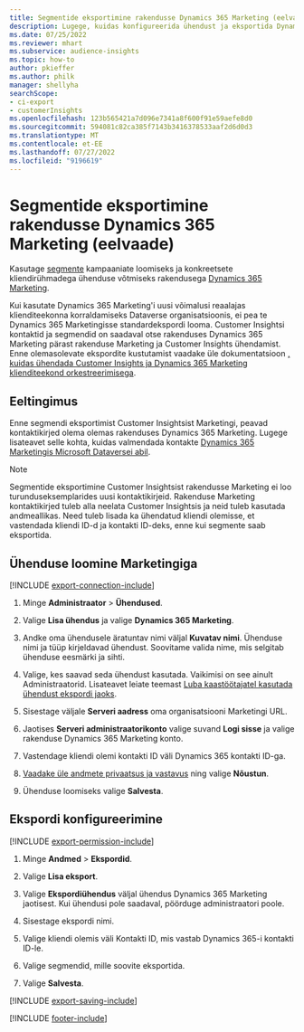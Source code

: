 ```yaml
---
title: Segmentide eksportimine rakendusse Dynamics 365 Marketing (eelvaade)
description: Lugege, kuidas konfigureerida ühendust ja eksportida Dynamics 365 Marketing.
ms.date: 07/25/2022
ms.reviewer: mhart
ms.subservice: audience-insights
ms.topic: how-to
author: pkieffer
ms.author: philk
manager: shellyha
searchScope:
- ci-export
- customerInsights
ms.openlocfilehash: 123b565421a7d096e7341a8f600f91e59aefe8d0
ms.sourcegitcommit: 594081c82ca385f7143b3416378533aaf2d6d0d3
ms.translationtype: MT
ms.contentlocale: et-EE
ms.lasthandoff: 07/27/2022
ms.locfileid: "9196619"
---
```

# <a name="export-segments-to-dynamics-365-marketing-preview"></a>Segmentide eksportimine rakendusse Dynamics 365 Marketing (eelvaade)

Kasutage [segmente](segments.md) kampaaniate loomiseks ja konkreetsete kliendirühmadega ühenduse võtmiseks rakendusega [Dynamics 365 Marketing](/dynamics365/marketing/customer-insights-segments).

Kui kasutate Dynamics 365 Marketing'i uusi võimalusi reaalajas klienditeekonna korraldamiseks Dataverse organisatsioonis, ei pea te Dynamics 365 Marketingisse standardekspordi looma. Customer Insightsi kontaktid ja segmendid on saadaval otse rakenduses Dynamics 365 Marketing pärast rakenduse Marketing ja Customer Insights ühendamist. Enne olemasolevate ekspordite kustutamist vaadake üle dokumentatsioon [, kuidas ühendada Customer Insights ja Dynamics 365 Marketing klienditeekond orkestreerimisega](/dynamics365/marketing/real-time-marketing-ci-profile).

## <a name="prerequisite"></a>Eeltingimus

Enne segmendi eksportimist Customer Insightsist Marketingi, peavad kontaktikirjed olema olemas rakenduses Dynamics 365 Marketing. Lugege lisateavet selle kohta, kuidas valmendada kontakte [Dynamics 365 Marketingis Microsoft Dataversei abil](connect-dataverse-managed-lake.md).

> [!NOTE]
> Segmentide eksportimine Customer Insightsist rakendusse Marketing ei loo turunduseksemplarides uusi kontaktikirjeid. Rakenduse Marketing kontaktikirjed tuleb alla neelata Customer Insightsis ja neid tuleb kasutada andmeallikas. Need tuleb lisada ka ühendatud kliendi olemisse, et vastendada kliendi ID-d ja kontakti ID-deks, enne kui segmente saab eksportida.

## <a name="set-up-connection-to-marketing"></a>Ühenduse loomine Marketingiga

[!INCLUDE [export-connection-include](includes/export-connection-admn.md)]

1. Minge **Administraator** > **Ühendused**.

1. Valige **Lisa ühendus** ja valige **Dynamics 365 Marketing**.

1. Andke oma ühendusele äratuntav nimi väljal **Kuvatav nimi**. Ühenduse nimi ja tüüp kirjeldavad ühendust. Soovitame valida nime, mis selgitab ühenduse eesmärki ja sihti.

1. Valige, kes saavad seda ühendust kasutada. Vaikimisi on see ainult Administraatorid. Lisateavet leiate teemast [Luba kaastöötajatel kasutada ühendust ekspordi jaoks](connections.md#allow-contributors-to-use-a-connection-for-exports).

1. Sisestage väljale **Serveri aadress** oma organisatsiooni Marketingi URL.

1. Jaotises **Serveri administraatorikonto** valige suvand **Logi sisse** ja valige rakenduse Dynamics 365 Marketing konto.

1. Vastendage kliendi olemi kontakti ID väli Dynamics 365 kontakti ID-ga.

1. [Vaadake üle andmete privaatsus ja vastavus](connections.md#data-privacy-and-compliance) ning valige **Nõustun**.

1. Ühenduse loomiseks valige **Salvesta**.

## <a name="configure-an-export"></a>Ekspordi konfigureerimine

[!INCLUDE [export-permission-include](includes/export-permission.md)]

1. Minge **Andmed** > **Ekspordid**.

1. Valige **Lisa eksport**.

1. Valige **Ekspordiühendus** väljal ühendus Dynamics 365 Marketing jaotisest. Kui ühendusi pole saadaval, pöörduge administraatori poole.

1. Sisestage ekspordi nimi.

1. Valige kliendi olemis väli Kontakti ID, mis vastab Dynamics 365-i kontakti ID-le.

1. Valige segmendid, mille soovite eksportida.

1. Valige **Salvesta**.

[!INCLUDE [export-saving-include](includes/export-saving.md)]

[!INCLUDE [footer-include](includes/footer-banner.md)]

